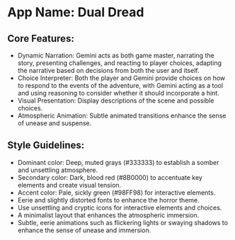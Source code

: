 # **App Name**: Dual Dread

## Core Features:

- Dynamic Narration: Gemini acts as both game master, narrating the story, presenting challenges, and reacting to player choices, adapting the narrative based on decisions from both the user and itself.
- Choice Interpreter: Both the player and Gemini provide choices on how to respond to the events of the adventure, with Gemini acting as a tool and using reasoning to consider whether it should incorporate a hint. 
- Visual Presentation: Display descriptions of the scene and possible choices.
- Atmospheric Animation: Subtle animated transitions enhance the sense of unease and suspense.

## Style Guidelines:

- Dominant color: Deep, muted grays (#333333) to establish a somber and unsettling atmosphere.
- Secondary color: Dark, blood red (#8B0000) to accentuate key elements and create visual tension.
- Accent color: Pale, sickly green (#98FF98) for interactive elements.
- Eerie and slightly distorted fonts to enhance the horror theme.
- Use unsettling and cryptic icons for interactive elements and choices.
- A minimalist layout that enhances the atmospheric immersion.
- Subtle, eerie animations such as flickering lights or swaying shadows to enhance the sense of unease and immersion.